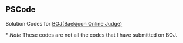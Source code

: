 ## **PSCode** ##


Solution Codes for [BOJ(Baekjoon Online Judge)](https://www.acmicpc.net)


\* *Note* These codes are not all the codes that I have submitted on BOJ.